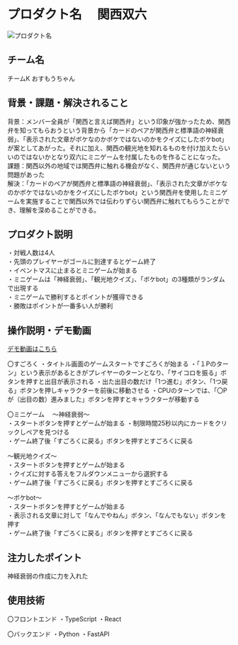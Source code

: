 # プロダクト名 　関西双六
<!-- プロダクト名に変更してください -->

![プロダクト名]((https://github.com/Obanyan2023/kc3hack-2024_K/blob/main/app/src/assets/images/Background/background.png?raw=true))
<!-- プロダクト名・イメージ画像を差し変えてください -->


## チーム名
チームK おすもうちゃん
<!-- チームIDとチーム名を入力してください -->


## 背景・課題・解決されること
背景：メンバー全員が「関西と言えば関西弁」という印象が強かったため、関西弁を知ってもらおうという背景から「カードのペアが関西弁と標準語の神経衰弱」、「表示された文章がボケなのかボケではないのかをクイズにしたボケbot」が案としてあがった。それに加え、関西の観光地を知れるものを付け加えたらいいのではないかとなり双六にミニゲームを付属したものを作ることになった。<br />
課題：関西以外の地域では関西弁に触れる機会がなく、関西弁が通じないという問題があった<br />
解決：「カードのペアが関西弁と標準語の神経衰弱」、「表示された文章がボケなのかボケではないのかをクイズにしたボケbot」という関西弁を使用したミニゲームを実施することで関西以外では伝わりずらい関西弁に触れてもらうことができ、理解を深めることができる。<br />
<!-- テーマ「関西をいい感じに」に対して、考案するプロダクトがどういった(Why)背景から思いついたのか、どのよう(What)な課題があり、どのよう(How)に解決するのかを入力してください -->


## プロダクト説明

<!-- 開発したプロダクトの説明を入力してください -->
・対戦人数は4人<br />
・先頭のプレイヤーがゴールに到達するとゲーム終了<br />
・イベントマスに止まるとミニゲームが始まる<br />
・ミニゲームは「神経衰弱」、「観光地クイズ」、「ボケbot」の3種類がランダムで出現する<br />
・ミニゲームで勝利するとポイントが獲得できる<br />
・勝敗はポイントが一番多い人が勝利<br />

## 操作説明・デモ動画
[デモ動画はこちら](https://www.youtube.com/watch?v=_FAA15ARmas)
<!-- 開発したプロダクトの操作説明について入力してください。また、操作説明デモ動画があれば、埋め込みやリンクを記載してください -->
〇すごろく
・タイトル画面のゲームスタートですごろくが始まる
・「１Pのターン」という表示があるときがプレイヤーのターンとなり、「サイコロを振る」ボタンを押すと出目が表示される
・出た出目の数だけ「1つ進む」ボタン、「1つ戻る」ボタンを押しキャラクターを前後に移動させる
・CPUのターンでは、「〇Pが（出目の数）進みました」ボタンを押すとキャラクターが移動する

〇ミニゲーム　
～神経衰弱～<br />
・スタートボタンを押すとゲームが始まる
・制限時間25秒以内にカードをクリックしペアを見つける<br />
・ゲーム終了後「すごろくに戻る」ボタンを押すとすごろくに戻る<br />

～観光地クイズ～<br />
・スタートボタンを押すとゲームが始まる<br />
・クイズに対する答えをフルダウンメニューから選択する<br />
・ゲーム終了後「すごろくに戻る」ボタンを押すとすごろくに戻る<br />

～ボケbot～<br />
・スタートボタンを押すとゲームが始まる<br />
・表示される文章に対して「なんでやねん」ボタン、「なんでもない」ボタンを押す<br />
・ゲーム終了後「すごろくに戻る」ボタンを押すとすごろくに戻る<br />

## 注力したポイント
神経衰弱の作成に力を入れた
<!-- 開発したプロダクトの中で、特に注力して作成した箇所・ポイントについて入力してください -->


## 使用技術
〇フロントエンド
・TypeScript
・React

〇バックエンド
・Python 
・FastAPI 

<!-- 使用技術を入力してください -->


<!--
markdownの記法はこちらを参照してください！
https://docs.github.com/ja/get-started/writing-on-github/getting-started-with-writing-and-formatting-on-github/basic-writing-and-formatting-syntax
-->

